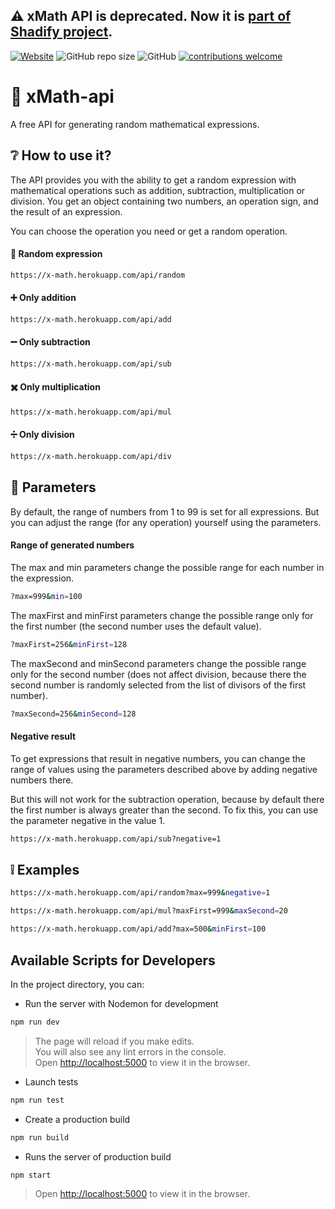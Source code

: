 ## ⚠️ xMath API is deprecated. Now it is [part of Shadify project](https://github.com/cheatsnake/shadify#math).

[![Website](https://img.shields.io/website?down_color=green&down_message=xMath%20API&up_color=blue&up_message=xMath%20API&url=https%3A%2F%2Fx-math.herokuapp.com%2F)](https://x-math.herokuapp.com/)
![GitHub repo size](https://img.shields.io/github/repo-size/cheatsnake/xMath-api?color=9cf)
![GitHub](https://img.shields.io/github/license/cheatsnake/xMath-api?color=%235DAF83)
[![contributions welcome](https://img.shields.io/badge/contributions-welcome-brightgreen.svg?style=flat)](https://github.com/cheatsnake/xMath-api/issues)

# :rocket: xMath-api
A free API for generating random mathematical expressions.

## :grey_question: How to use it?
The API provides you with the ability to get a random expression with mathematical operations such as addition, subtraction, multiplication or division. You get an object containing two numbers, an operation sign, and the result of an expression.

You can choose the operation you need or get a random operation.

#### :game_die: Random expression 
```sh
https://x-math.herokuapp.com/api/random
```

#### :heavy_plus_sign: Only addition
```sh
https://x-math.herokuapp.com/api/add
```

#### :heavy_minus_sign: Only subtraction
```sh
https://x-math.herokuapp.com/api/sub
```

#### :heavy_multiplication_x: Only multiplication
```sh
https://x-math.herokuapp.com/api/mul
```

#### :heavy_division_sign: Only division
```sh
https://x-math.herokuapp.com/api/div
```

## :wrench: Parameters
By default, the range of numbers from 1 to 99 is set for all expressions. But you can adjust the range (for any operation) yourself using the parameters.

#### Range of generated numbers
The max and min parameters change the possible range for each number in the expression.
```sh
?max=999&min=100
```

The maxFirst and minFirst parameters change the possible range only for the first number (the second number uses the default value).
```sh
?maxFirst=256&minFirst=128
```

The maxSecond and minSecond parameters change the possible range only for the second number (does not affect division, because there the second number is randomly selected from the list of divisors of the first number).
```sh
?maxSecond=256&minSecond=128
```

#### Negative result
To get expressions that result in negative numbers, you can change the range of values using the parameters described above by adding negative numbers there.

But this will not work for the subtraction operation, because by default there the first number is always greater than the second. To fix this, you can use the parameter negative in the value 1.
```sh
https://x-math.herokuapp.com/api/sub?negative=1
```

## :grey_exclamation: Examples

```sh
https://x-math.herokuapp.com/api/random?max=999&negative=1
```

```sh
https://x-math.herokuapp.com/api/mul?maxFirst=999&maxSecond=20
```

```sh
https://x-math.herokuapp.com/api/add?max=500&minFirst=100
```

## Available Scripts for Developers

In the project directory, you can:

- Run the server with Nodemon for development
```sh
npm run dev
```
> The page will reload if you make edits.\
> You will also see any lint errors in the console.\
> Open [http://localhost:5000](http://localhost:5000) to view it in the browser.

- Launch tests
```sh
npm run test
```

- Create a production build
```sh
npm run build
```

- Runs the server of production build
```sh
npm start
```
> Open [http://localhost:5000](http://localhost:5000) to view it in the browser.
